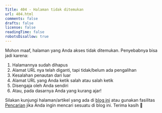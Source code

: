 ```yaml
---
Title: 404 - Halaman tidak ditemukan
url: 404.html
comments: false
drafts: false
license: false
readingTime: false
robotsDisallow: true
---
```


Mohon maaf, halaman yang Anda akses tidak ditemukan. Penyebabnya bisa jadi karena:

1. Halamannya sudah dihapus
2. Alamat URL nya telah diganti, tapi tidak/belum ada pengalihan
3. Kesalahan penautan dari luar
4. Alamat URL yang Anda ketik salah atau salah ketik
5. Disengaja oleh Anda sendiri
6. Atau, pada dasarnya Anda yang kurang ajar!

Silakan kunjungi halaman/artikel yang ada di [blog ini](/) atau gunakan fasilitas [Pencarian](/cari) jika Anda ingin mencari sesuatu di blog ini. Terima kasih 🙂
